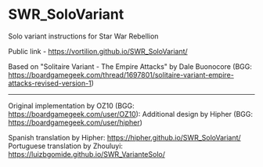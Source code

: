 # SWR_SoloVariant
Solo variant instructions for Star War Rebellion

Public link - https://vortilion.github.io/SWR_SoloVariant/

Based on "Solitaire Variant - The Empire Attacks" by Dale Buonocore (BGG: https://boardgamegeek.com/thread/1697801/solitaire-variant-empire-attacks-revised-version-1)

--------
Original implementation by OZ10 (BGG: https://boardgamegeek.com/user/OZ10): 
Additional design by Hipher (BGG: https://boardgamegeek.com/user/hipher)

Spanish translation by Hipher: https://hipher.github.io/SWR_SoloVariant/
Portuguese translation by Zhouluyi: https://luizbgomide.github.io/SWR_VarianteSolo/
